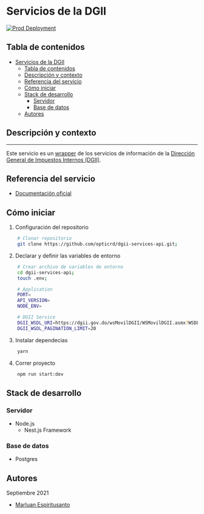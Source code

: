 # Servicios de la DGII

[![Prod Deployment](https://github.com/opticrd/dgii-services-api/actions/workflows/prod-cd.yml/badge.svg)](https://github.com/opticrd/dgii-services-api/actions/workflows/prod-cd.yml)

## Tabla de contenidos

- [Servicios de la DGII](#servicios-de-la-dgii)
  - [Tabla de contenidos](#tabla-de-contenidos)
  - [Descripción y contexto](#descripción-y-contexto)
  - [Referencia del servicio](#referencia-del-servicio)
  - [Cómo iniciar](#cómo-iniciar)
  - [Stack de desarrollo](#stack-de-desarrollo)
    - [Servidor](#servidor)
    - [Base de datos](#base-de-datos)
  - [Autores](#autores)

## Descripción y contexto

---

Este servicio es un [wrapper](https://es.quora.com/Qu%C3%A9-es-exactamente-un-wrapper-API-Y-en-qu%C3%A9-se-diferencia-de-solo-una-API) de los servicios de información de la [Dirección General de Impuestos Internos (DGII)](https://dgii.gov.do/wsMovilDGII/WSMovilDGII.asmx).

## Referencia del servicio

- [Documentación oficial](https://developers.digital.gob.do)

## Cómo iniciar

1. Configuración del repositorio

```sh
    # Clonar repositorio
    git clone https://github.com/opticrd/dgii-services-api.git;
```

2. Declarar y definir las variables de entorno

```sh
    # Crear archivo de variables de entorno
    cd dgii-services-api;
    touch .env;
```

```sh
    # Application
    PORT=
    API_VERSION=
    NODE_ENV=

    # DGII Service
    DGII_WSDL_URI=https://dgii.gov.do/wsMovilDGII/WSMovilDGII.asmx?WSDL
    DGII_WSDL_PAGINATION_LIMIT=20
```

3. Instalar dependecias

```sh
    yarn
```

4. Correr proyecto

```sh
    npm run start:dev
```

## Stack de desarrollo

### Servidor

- Node.js
  - Nest.js Framework

### Base de datos

- Postgres

## Autores

Septiembre 2021

- [Marluan Espiritusanto](https://github.com/marluanespiritusanto)

